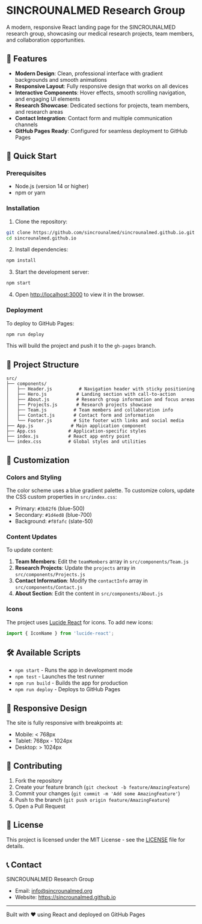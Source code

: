 # SINCROUNALMED Research Group

A modern, responsive React landing page for the SINCROUNALMED research group, showcasing our medical research projects, team members, and collaboration opportunities.

## 🌟 Features

- **Modern Design**: Clean, professional interface with gradient backgrounds and smooth animations
- **Responsive Layout**: Fully responsive design that works on all devices
- **Interactive Components**: Hover effects, smooth scrolling navigation, and engaging UI elements
- **Research Showcase**: Dedicated sections for projects, team members, and research areas
- **Contact Integration**: Contact form and multiple communication channels
- **GitHub Pages Ready**: Configured for seamless deployment to GitHub Pages

## 🚀 Quick Start

### Prerequisites

- Node.js (version 14 or higher)
- npm or yarn

### Installation

1. Clone the repository:
```bash
git clone https://github.com/sincrounalmed/sincrounalmed.github.io.git
cd sincrounalmed.github.io
```

2. Install dependencies:
```bash
npm install
```

3. Start the development server:
```bash
npm start
```

4. Open [http://localhost:3000](http://localhost:3000) to view it in the browser.

### Deployment

To deploy to GitHub Pages:

```bash
npm run deploy
```

This will build the project and push it to the `gh-pages` branch.

## 📁 Project Structure

```
src/
├── components/
│   ├── Header.js          # Navigation header with sticky positioning
│   ├── Hero.js           # Landing section with call-to-action
│   ├── About.js          # Research group information and focus areas
│   ├── Projects.js       # Research projects showcase
│   ├── Team.js          # Team members and collaboration info
│   ├── Contact.js       # Contact form and information
│   └── Footer.js        # Site footer with links and social media
├── App.js              # Main application component
├── App.css            # Application-specific styles
├── index.js           # React app entry point
└── index.css          # Global styles and utilities
```

## 🎨 Customization

### Colors and Styling

The color scheme uses a blue gradient palette. To customize colors, update the CSS custom properties in `src/index.css`:

- Primary: `#3b82f6` (blue-500)
- Secondary: `#1d4ed8` (blue-700)  
- Background: `#f8fafc` (slate-50)

### Content Updates

To update content:

1. **Team Members**: Edit the `teamMembers` array in `src/components/Team.js`
2. **Research Projects**: Update the `projects` array in `src/components/Projects.js`
3. **Contact Information**: Modify the `contactInfo` array in `src/components/Contact.js`
4. **About Section**: Edit the content in `src/components/About.js`

### Icons

The project uses [Lucide React](https://lucide.dev/) for icons. To add new icons:

```javascript
import { IconName } from 'lucide-react';
```

## 🛠️ Available Scripts

- `npm start` - Runs the app in development mode
- `npm test` - Launches the test runner
- `npm run build` - Builds the app for production
- `npm run deploy` - Deploys to GitHub Pages

## 📱 Responsive Design

The site is fully responsive with breakpoints at:
- Mobile: < 768px
- Tablet: 768px - 1024px  
- Desktop: > 1024px

## 🤝 Contributing

1. Fork the repository
2. Create your feature branch (`git checkout -b feature/AmazingFeature`)
3. Commit your changes (`git commit -m 'Add some AmazingFeature'`)
4. Push to the branch (`git push origin feature/AmazingFeature`)
5. Open a Pull Request

## 📄 License

This project is licensed under the MIT License - see the [LICENSE](LICENSE) file for details.

## 📞 Contact

SINCROUNALMED Research Group
- Email: info@sincrounalmed.org
- Website: https://sincrounalmed.github.io

---

Built with ❤️ using React and deployed on GitHub Pages 